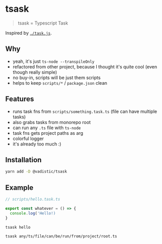 # tsask

> tsask = Typescript Task

Inspired by [`./task.js`](https://gist.github.com/substack/8313379).

## Why

- yeah, it's just `ts-node --transpileOnly`
- refactored from other project, because I thought it's quite cool (even though really simple)
- no buy-in, scripts will be just them scripts
- helps to keep `scripts/*` / `package.json` clean

## Features

- runs task fns from `scripts/something.task.ts` (file can have multiple tasks)
- also grabs tasks from monorepo root
- can run any `.ts` file with `ts-node`
- task fns gets project paths as arg
- colorful logger
- it's already too much :)

## Installation

```sh
yarn add -D @vadistic/tsask
```

## Example

```ts
// scripts/hello.task.ts

export const whatever = () => {
  console.log('Hello!)
}
```

```sh
tsask hello

tsask any/ts/file/can/be/run/from/project/root.ts
```
